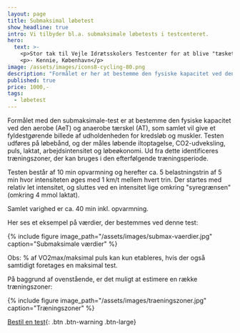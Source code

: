 ```yaml
---
layout: page
title: Submaksimal løbetest
show_headline: true
intro: Vi tilbyder bl.a. submaksimale løbetests i testcenteret.
hero:
  text: >-
    <p>Stor tak til Vejle Idrætsskolers Testcenter for at blive "tæsket" igennem på løbebåndet. Det kan varmt anbefales!</p>
    <p>- Kennie, København</p>
image: /assets/images/icons8-cycling-80.png
description: "Formålet er her at bestemme den fysiske kapacitet ved den aerobe (AeT) og anaerobe tærskel (AT), som samlet vil give et fyldestgørende billede af udholdenheden for kredsløb og muskler. Testen udføres på løbebånd, og der måles løbende iltoptagelse, CO2-udveksling, puls, laktat, arbejdsintensitet og løbeøkonomi. Ud fra dette identificeres træningszoner, der kan bruges i den efterfølgende træningsperiode."
published: true
price: 1000,-
tags:
  - løbetest
---
```


Formålet med den submaksimale-test er at bestemme den fysiske kapacitet ved den aerobe (AeT) og anaerobe tærskel (AT), som samlet vil give et fyldestgørende billede af udholdenheden for kredsløb og muskler. Testen udføres på løbebånd, og der måles løbende iltoptagelse, CO2-udveksling, puls, laktat, arbejdsintensitet og løbeøkonomi. Ud fra dette identificeres træningszoner, der kan bruges i den efterfølgende træningsperiode.

Testen består af 10 min opvarmning og herefter ca. 5 belastningstrin af 5 min hvor intensiteten øges med 1 km/t mellem hvert trin. Der startes med relativ let intensitet, og sluttes ved en intensitet lige omkring "syregrænsen" (omkring 4 mmol laktat).

Samlet varighed er ca. 40 min inkl. opvarmning.

Her ses et eksempel på værdier, der bestemmes ved denne test:

{% include figure image_path="/assets/images/submax-vaerdier.jpg" caption="Submaksimale værdier" %}

Obs: % af VO2max/maksimal puls kan kun etableres, hvis der også samtidigt foretages en maksimal test.

På baggrund af ovenstående, er det muligt at estimere en række træningszoner:

{% include figure image_path="/assets/images/traeningszoner.jpg" caption="Træningszoner" %}

[Bestil en test](/kontakt){: .btn .btn-warning .btn-large}
